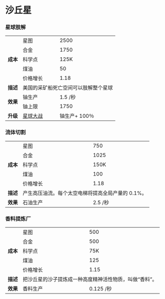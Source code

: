 # 沙丘星
### 星球肢解
<table>
<tbody>
<tr>
<td rowspan="5">
<strong>
成本
</strong>
</td>
<td>
星图
</td>
<td>
2500
</td>
</tr>
<tr>
<td>
合金
</td>
<td>
1750
</td>
</tr>
<tr>
<td>
科学点
</td>
<td>
125K
</td>
</tr>
<tr>
<td>
煤油
</td>
<td>
50
</td>
</tr>
<tr>
<td>
价格增长
</td>
<td>
1.18
</td>
</tr>
<tr>
<td>
<strong>
描述
</strong>
</td>
<td colspan="2">
美国的采矿船死亡空间可以肢解整个星球
</td>
</tr>
<tr>
<td rowspan="2">
<strong>
效果
</strong>
</td>
<td>
铀生产
</td>
<td>
1.5 /秒
</td>
</tr>
<tr>
<td>
铀上限
</td>
<td>
1750
</td>
</tr>
<tr>
<td>
<strong>
升级
</strong>
</td>
<td>
<a href="#workshop#Planet_Busters">
星球大战
</a>
</td>
<td>
铀生产+ 100％
</td>
</tr>
</tbody>
</table>

### 流体切割
<table>
<tbody>
<tr>
<td rowspan="5">
<strong>
成本
</strong>
</td>
<td>
星图
</td>
<td>
750
</td>
</tr>
<tr>
<td>
合金
</td>
<td>
1025
</td>
</tr>
<tr>
<td>
科学点
</td>
<td>
150K
</td>
</tr>
<tr>
<td>
煤油
</td>
<td>
100
</td>
</tr>
<tr>
<td>
价格增长
</td>
<td>
1.18
</td>
</tr>
<tr>
<td>
<strong>
描述
</strong>
</td>
<td colspan="2">
产生高压油流。每个太空电梯将提高全局产量的 0.1%。
</td>
</tr>
<tr>
<td>
<strong>
效果
</strong>
</td>
<td>
石油生产
</td>
<td>
2.5 /秒
</td>
</tr>
</tbody>
</table>

### 香料提炼厂
<table>
<tbody>
<tr>
<td rowspan="5">
<strong>
成本
</strong>
</td>
<td>
星图
</td>
<td>
500
</td>
</tr>
<tr>
<td>
合金
</td>
<td>
500
</td>
</tr>
<tr>
<td>
科学点
</td>
<td>
75K
</td>
</tr>
<tr>
<td>
煤油
</td>
<td>
125
</td>
</tr>
<tr>
<td>
价格增长
</td>
<td>
1.15
</td>
</tr>
<tr>
<td>
<strong>
描述
</strong>
</td>
<td colspan="2">
把沙丘星的沙子提炼成一种高度精神活性物质，叫做“香料”。
</td>
</tr>
<tr>
<td>
<strong>
效果
</strong>
</td>
<td>
香料生产
</td>
<td>
0.125 /秒
</td>
</tr>
</tbody>
</table>
